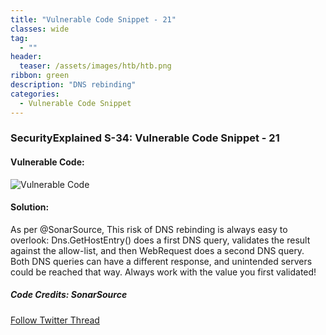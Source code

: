 ```yaml
---
title: "Vulnerable Code Snippet - 21"
classes: wide
tag: 
  - ""
header:
  teaser: /assets/images/htb/htb.png
ribbon: green
description: "DNS rebinding"
categories:
  - Vulnerable Code Snippet
---
```

### SecurityExplained S-34: Vulnerable Code Snippet - 21

#### Vulnerable Code:

![Vulnerable Code](https://raw.githubusercontent.com/harsh-bothra/SecurityExplained/main/media/code-21.jpg)

#### Solution:

As per @SonarSource, This risk of DNS rebinding is always easy to overlook: Dns.GetHostEntry() does a first DNS query, validates the result against the allow-list, and then WebRequest does a second DNS query. Both DNS queries can have a different response, and unintended servers could be reached that way. Always work with the value you first validated!

##### Code Credits: SonarSource

[Follow Twitter Thread](https://twitter.com/harshbothra_/status/1489280271640055809?s=20&t=DGEwqEwXwFbWH0VXkOKVsQ)
